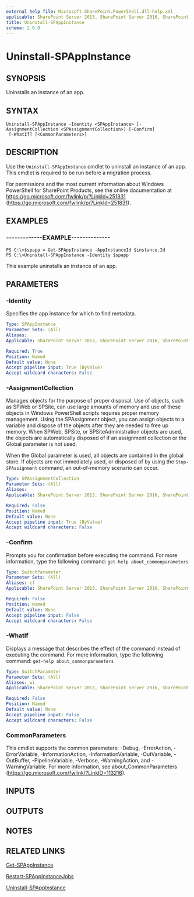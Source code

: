 ```yaml
---
external help file: Microsoft.SharePoint.PowerShell.dll-help.xml
applicable: SharePoint Server 2013, SharePoint Server 2016, SharePoint Server 2019
title: Uninstall-SPAppInstance
schema: 2.0.0
---
```


# Uninstall-SPAppInstance

## SYNOPSIS
Uninstalls an instance of an app.


## SYNTAX 

```
Uninstall-SPAppInstance -Identity <SPAppInstance> [-AssignmentCollection <SPAssignmentCollection>] [-Confirm]
 [-WhatIf] [<CommonParameters>]
```

## DESCRIPTION
Use the `Uninstall-SPAppInstance` cmdlet to uninstall an instance of an app.
This cmdlet is required to be run before a migration process.

For permissions and the most current information about Windows PowerShell for SharePoint Products, see the online documentation at https://go.microsoft.com/fwlink/p/?LinkId=251831 (https://go.microsoft.com/fwlink/p/?LinkId=251831).

## EXAMPLES

### -------------EXAMPLE--------------
```
PS C:\>$spapp = Get-SPAppInstance -AppInstanceId $instance.Id
PS C:\>Uninstall-SPAppInstance -Identity $spapp
```

This example uninstalls an instance of an app.


## PARAMETERS

### -Identity
Specifies the app instance for which to find metadata.

```yaml
Type: SPAppInstance
Parameter Sets: (All)
Aliases: 
Applicable: SharePoint Server 2013, SharePoint Server 2016, SharePoint Server 2019

Required: True
Position: Named
Default value: None
Accept pipeline input: True (ByValue)
Accept wildcard characters: False
```

### -AssignmentCollection
Manages objects for the purpose of proper disposal.
Use of objects, such as SPWeb or SPSite, can use large amounts of memory and use of these objects in Windows PowerShell scripts requires proper memory management.
Using the SPAssignment object, you can assign objects to a variable and dispose of the objects after they are needed to free up memory.
When SPWeb, SPSite, or SPSiteAdministration objects are used, the objects are automatically disposed of if an assignment collection or the Global parameter is not used.

When the Global parameter is used, all objects are contained in the global store.
If objects are not immediately used, or disposed of by using the `Stop-SPAssignment` command, an out-of-memory scenario can occur.

```yaml
Type: SPAssignmentCollection
Parameter Sets: (All)
Aliases: 
Applicable: SharePoint Server 2013, SharePoint Server 2016, SharePoint Server 2019

Required: False
Position: Named
Default value: None
Accept pipeline input: True (ByValue)
Accept wildcard characters: False
```

### -Confirm
Prompts you for confirmation before executing the command.
For more information, type the following command: `get-help about_commonparameters`

```yaml
Type: SwitchParameter
Parameter Sets: (All)
Aliases: cf
Applicable: SharePoint Server 2013, SharePoint Server 2016, SharePoint Server 2019

Required: False
Position: Named
Default value: None
Accept pipeline input: False
Accept wildcard characters: False
```

### -WhatIf
Displays a message that describes the effect of the command instead of executing the command.
For more information, type the following command: `get-help about_commonparameters`

```yaml
Type: SwitchParameter
Parameter Sets: (All)
Aliases: wi
Applicable: SharePoint Server 2013, SharePoint Server 2016, SharePoint Server 2019

Required: False
Position: Named
Default value: None
Accept pipeline input: False
Accept wildcard characters: False
```

### CommonParameters
This cmdlet supports the common parameters: -Debug, -ErrorAction, -ErrorVariable, -InformationAction, -InformationVariable, -OutVariable, -OutBuffer, -PipelineVariable, -Verbose, -WarningAction, and -WarningVariable. For more information, see about_CommonParameters (https://go.microsoft.com/fwlink/?LinkID=113216).

## INPUTS

## OUTPUTS

## NOTES

## RELATED LINKS

[Get-SPAppInstance](Get-SPAppInstance.md)

[Restart-SPAppInstanceJobs](Restart-SPAppInstanceJobs.md)

[Uninstall-SPAppInstance](Uninstall-SPAppInstance.md)

